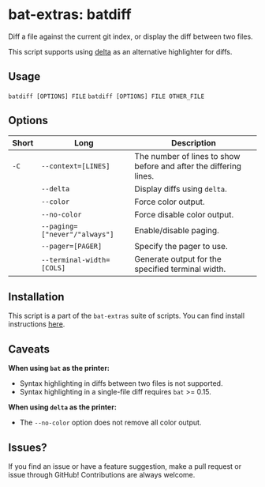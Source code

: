 # bat-extras: batdiff

Diff a file against the current git index, or display the diff between two files.

This script supports using [delta](https://github.com/dandavison/delta) as an alternative highlighter for diffs.




## Usage

`batdiff [OPTIONS] FILE`
`batdiff [OPTIONS] FILE OTHER_FILE`



## Options

| Short | Long                      | Description                                                  |
| ----- | ------------------------- | ------------------------------------------------------------ |
| `-C`  | `--context=[LINES]`       | The number of lines to show before and after the differing lines. |
|       | `--delta`                 | Display diffs using `delta`.                                 |
|       | `--color`                 | Force color output.                                          |
|       | `--no-color`              | Force disable color output.                                  |
|       | `--paging=["never"/"always"]` | Enable/disable paging.                                    |
|       | `--pager=[PAGER]`         | Specify the pager to use.                                   |
|       | `--terminal-width=[COLS]` | Generate output for the specified terminal width.            |



## Installation

This script is a part of the `bat-extras` suite of scripts. You can find install instructions [here](../README.md#installation).



## Caveats

**When using `bat` as the printer:**

- Syntax highlighting in diffs between two files is not supported.
- Syntax highlighting in a single-file diff requires `bat` >= 0.15.

**When using `delta` as the printer:**

- The `--no-color` option does not remove all color output.



## Issues?

If you find an issue or have a feature suggestion, make a pull request or issue through GitHub!
Contributions are always welcome.
